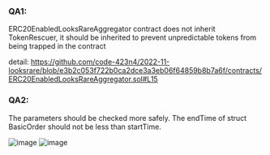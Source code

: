 ### QA1:  
ERC20EnabledLooksRareAggregator contract does not inherit TokenRescuer, it should be inherited to prevent unpredictable tokens from being trapped in the contract

detail: https://github.com/code-423n4/2022-11-looksrare/blob/e3b2c053f722b0ca2dce3a3eb06f64859b8b7a6f/contracts/ERC20EnabledLooksRareAggregator.sol#L15

### QA2:  

The parameters should be checked more safely. The endTime of struct BasicOrder should not be less than startTime.

![image](https://user-images.githubusercontent.com/116964767/201529237-d916cb9a-d72e-4daf-92b2-c706a9248326.png)
![image](https://user-images.githubusercontent.com/116964767/201529356-7c1c7a24-6a43-4637-a042-843ff7a56fb6.png)
